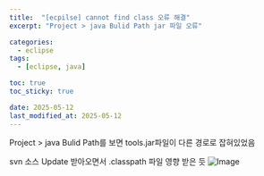 ```yaml
---
title:  "[ecpilse] cannot find class 오류 해결"
excerpt: "Project > java Bulid Path jar 파일 오류"

categories:
  - eclipse
tags:
  - [eclipse, java]

toc: true
toc_sticky: true

date: 2025-05-12
last_modified_at: 2025-05-12
---
```


Project > java Bulid Path를 보면
tools.jar파일이 다른 경로로 잡혀있었음

svn 소스 Update 받아오면서 .classpath 파일 영향 받은 듯
![Image](https://github.com/user-attachments/assets/040de607-3c7a-4ccc-a3db-115b8fe58c1e)
